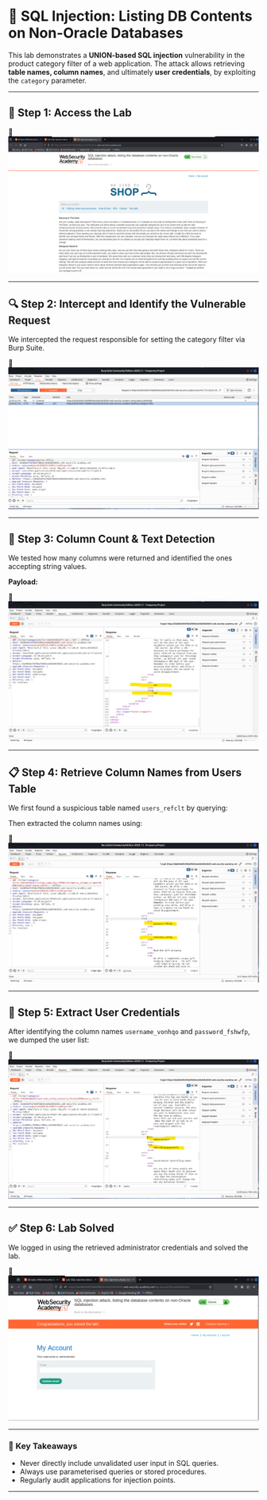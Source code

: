 # 💉 SQL Injection: Listing DB Contents on Non-Oracle Databases

This lab demonstrates a **UNION-based SQL injection** vulnerability in the product category filter of a web application. The attack allows retrieving **table names, column names**, and ultimately **user credentials**, by exploiting the `category` parameter.

---

## 🧪 Step 1: Access the Lab

📸  
![Access the lab](1-access-lab.png)

---

## 🔍 Step 2: Intercept and Identify the Vulnerable Request

We intercepted the request responsible for setting the category filter via Burp Suite.

📸  
![Intercepted category request](2-intercepted-category-request.png)

---

## 🧱 Step 3: Column Count & Text Detection

We tested how many columns were returned and identified the ones accepting string values.

**Payload:**

📸  
![Column count test](3-column-count-test.png)

---

## 📋 Step 4: Retrieve Column Names from Users Table

We first found a suspicious table named `users_refclt` by querying:


Then extracted the column names using:


📸  
![Column names](4-column-names.png)

---

## 👤 Step 5: Extract User Credentials

After identifying the column names `username_vonhqo` and `password_fshwfp`, we dumped the user list:


📸  
![Usernames and passwords](5-user-pass-list.png)

---

## ✅ Step 6: Lab Solved

We logged in using the retrieved administrator credentials and solved the lab.

📸  
![Lab solved](6-lab-solved.png)

---

### 🧠 Key Takeaways

- Never directly include unvalidated user input in SQL queries.
- Always use parameterised queries or stored procedures.
- Regularly audit applications for injection points.

---
